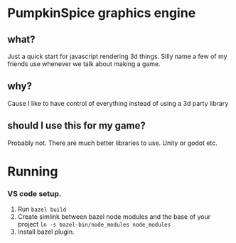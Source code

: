 # PumpkinSpice graphics engine
## what?
Just a quick start for javascript rendering 3d things. Silly name a few of my friends use whenever we talk about making a game.

## why?
Cause I like to have control of everything instead of using a 3d party library

## should I use this for my game?
Probably not. There are much better libraries to use. Unity or godot etc.

# Running

### VS code setup.
1. Run `bazel build` 
2. Create simlink between bazel node modules and the base of your project 
`ln -s bazel-bin/node_modules node_modules`
3. Install bazel plugin.
